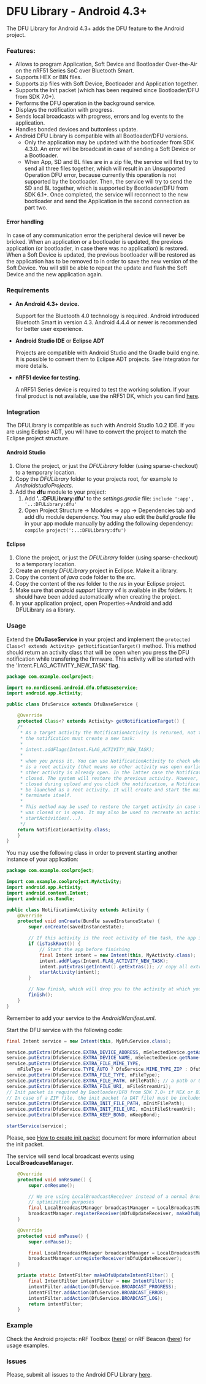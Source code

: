 # DFU Library - Android 4.3+

The DFU Library for Android 4.3+ adds the DFU feature to the Android project. 

### Features:

* Allows to program Application, Soft Device and Bootloader Over-the-Air on the nRF51 Series SoC over Bluetooth Smart.
* Supports HEX or BIN files.
* Supports zip files with Soft Device, Bootloader and Application together.
* Supports the Init packet (which has been required since Bootloader/DFU from SDK 7.0+).
* Performs the DFU operation in the background service.
* Displays the notification with progress.
* Sends local broadcasts with progress, errors and log events to the application.
* Handles bonded devices and buttonless update.
* Android DFU Library is compatible with all Bootloader/DFU versions.
  * Only the application may be updated with the bootloader from SDK 4.3.0. An error will be broadcast in case of sending a Soft Device or a Bootloader.
  * When App, SD and BL files are in a zip file, the service will first try to send all three files together, which will result in an Unsupported Operation DFU error, because currently this operation is not supported by the bootloader. Then, the service will try to send the SD and BL together, which is supported by Bootloader/DFU from SDK 6.1+. Once completed, the service will reconnect to the new bootloader and send the Application in the second connection as part two.

#### Error handling
In case of any communication error the peripheral device will never be bricked. When an application or a bootloader is updated, the previous application (or bootloader, in case there was no application) is restored. When a Soft Device is updated, the previous bootloader will be restored as the application has to be removed to in order to save the new version of the Soft Device. You will still be able to repeat the update and flash the Soft Device and the new application again.

### Requirements

* **An Android 4.3+ device.**

    Support for the Bluetooth 4.0 technology is required. Android introduced Bluetooth Smart in version 4.3. Android 4.4.4 or newer is recommended for better user experience.
* **Android Studio IDE** or **Eclipse ADT**

    Projects are compatible with Android Studio and the Gradle build engine. It is possible to convert them to Eclipse ADT projects. See Integration for more details.
* **nRF51 device for testing.**

   A nRF51 Series device is required to test the working solution. If your final product is not available, use the nRF51 DK, which you can find [here](http://www.nordicsemi.com/eng/Products/nRF51-DK "nRF51 DK").

### Integration

The DFULibrary is compatible as such with Android Studio 1.0.2 IDE. If you are using Eclipse ADT, you will have to convert the project to match the Eclipse project structure.

#### Android Studio

1. Clone the project, or just the *DFULibrary* folder (using sparse-checkout) to a temporary location. 
2. Copy the *DFULibrary* folder to your projects root, for example to *AndroidstudioProjects*.
3. Add the **dfu** module to your project:
    1. Add **'..:DFULibrary:dfu'** to the *settings.gradle* file: `include ':app', '..:DFULibrary:dfu'`
    2. Open Project Structure -> Modules -> app -> Dependencies tab and add dfu module dependency. You may also edit the *build.gradle* file in your app module manually by adding the following dependency: `compile project(':..:DFULibrary:dfu')`

#### Eclipse

1. Clone the project, or just the *DFULibrary* folder (using sparse-checkout) to a temporary location.
2. Create an empty *DFULibrary* project in Eclipse. Make it a library.
3. Copy the content of *java* code folder to the *src*.
4. Copy the content of the *res* folder to the *res* in your Eclipse project.
5. Make sure that *android support library v4* is available in *libs* folders. It should have been added automatically when creating the project.
6. In your application project, open Properties->Android and add DFULibrary as a library.

### Usage

Extend the **DfuBaseService** in your project and implement the `protected Class<? extends Activity> getNotificationTarget()` method. This method should return an activity class that will be open when you press the DFU notification while transfering the firmware. This activity will be started with the 'Intent.FLAG_ACTIVITY_NEW_TASK' flag. 

```java
package com.example.coolproject;

import no.nordicsemi.android.dfu.DfuBaseService;
import android.app.Activity;

public class DfuService extends DfuBaseService {

    @Override
    protected Class<? extends Activity> getNotificationTarget() {
    /*
     * As a target activity the NotificationActivity is returned, not the MainActivity. This is because
     * the notification must create a new task:
     * 
     * intent.addFlags(Intent.FLAG_ACTIVITY_NEW_TASK);
     * 
     * when you press it. You can use NotificationActivity to check whether the new activity 
     * is a root activity (that means no other activity was open earlier) or that some 
     * other activity is already open. In the latter case the NotificationActivity will just be
     * closed. The system will restore the previous activity. However, if the application has been 
     * closed during upload and you click the notification, a NotificationActivity will
     * be launched as a root activity. It will create and start the main activity and
     * terminate itself.
     * 
     * This method may be used to restore the target activity in case the application
     * was closed or is open. It may also be used to recreate an activity history using
     * startActivities(...).
     */
    return NotificationActivity.class;
    }
}

```

You may use the following class in order to prevent starting another instance of your application:

```java
package com.example.coolproject;

import com.example.coolproject.MyActivity;
import android.app.Activity;
import android.content.Intent;
import android.os.Bundle;

public class NotificationActivity extends Activity {
    @Override
    protected void onCreate(Bundle savedInstanceState) {
    	super.onCreate(savedInstanceState);

    	// If this activity is the root activity of the task, the app is not running
    	if (isTaskRoot()) {
    		// Start the app before finishing
    		final Intent intent = new Intent(this, MyActivity.class);
    		intent.addFlags(Intent.FLAG_ACTIVITY_NEW_TASK);
    		intent.putExtras(getIntent().getExtras()); // copy all extras
    		startActivity(intent);
    	}

    	// Now finish, which will drop you to the activity at which you were at the top of the task stack
    	finish();
    }
}
```

Remember to add your service to the *AndroidManifest.xml*.

Start the DFU service with the following code:

```java
final Intent service = new Intent(this, MyDfuService.class);

service.putExtra(DfuService.EXTRA_DEVICE_ADDRESS, mSelectedDevice.getAddress());
service.putExtra(DfuService.EXTRA_DEVICE_NAME, mSelectedDevice.getName());
service.putExtra(DfuService.EXTRA_FILE_MIME_TYPE, 
    mFileType == DfuService.TYPE_AUTO ? DfuService.MIME_TYPE_ZIP : DfuService.MIME_TYPE_OCTET_STREAM);
service.putExtra(DfuService.EXTRA_FILE_TYPE, mFileType);
service.putExtra(DfuService.EXTRA_FILE_PATH, mFilePath); // a path or URI must be provided.
service.putExtra(DfuService.EXTRA_FILE_URI, mFileStreamUri);
// Init packet is required by Bootloader/DFU from SDK 7.0+ if HEX or BIN file is given above.
// In case of a ZIP file, the init packet (a DAT file) must be included inside the ZIP file.
service.putExtra(DfuService.EXTRA_INIT_FILE_PATH, mInitFilePath); 
service.putExtra(DfuService.EXTRA_INIT_FILE_URI, mInitFileStreamUri);
service.putExtra(DfuService.EXTRA_KEEP_BOND, mKeepBond);

startService(service);
```

Please, see [How to create init packet](https://github.com/NordicSemiconductor/nRF-Master-Control-Panel/tree/master/init%20packet%20handling "Init packet handling") document for more information about the init packet.

The service will send local broadcast events using **LocalBroadcaseManager**.


```java
    @Override
    protected void onResume() {
        super.onResume();

        // We are using LocalBroadcastReceiver instead of a normal BroadcastReceiver for 
        // optimization purposes
        final LocalBroadcastManager broadcastManager = LocalBroadcastManager.getInstance(this);
        broadcastManager.registerReceiver(mDfuUpdateReceiver, makeDfuUpdateIntentFilter());
    }

    @Override
    protected void onPause() {
        super.onPause();

        final LocalBroadcastManager broadcastManager = LocalBroadcastManager.getInstance(this);
        broadcastManager.unregisterReceiver(mDfuUpdateReceiver);
    }

    private static IntentFilter makeDfuUpdateIntentFilter() {
        final IntentFilter intentFilter = new IntentFilter();
        intentFilter.addAction(DfuService.BROADCAST_PROGRESS);
        intentFilter.addAction(DfuService.BROADCAST_ERROR);
        intentFilter.addAction(DfuService.BROADCAST_LOG);
        return intentFilter;
    }
```

### Example

Check the Android projects: nRF Toolbox ([here](https://github.com/NordicSemiconductor/Android-nRF-Toolbox "nRF Toolbox")) or nRF Beacon ([here](https://github.com/NordicSemiconductor/Android-nRF-Toolbox "nRF Toolbox")) for usage examples.

### Issues

Please, submit all issues to the Android DFU Library [here](https://github.com/NordicSemiconductor/Android-DFU-Library/issues "Issues").
